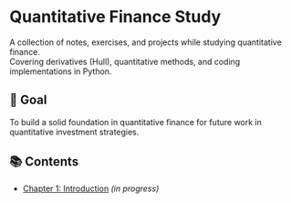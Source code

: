 # Quantitative Finance Study

A collection of notes, exercises, and projects while studying quantitative finance. \
Covering derivatives (Hull), quantitative methods, and coding implementations in Python.

## 🎯 Goal 
To build a solid foundation in quantitative finance for future work in quantitative investment strategies.

## 📚 Contents
- [Chapter 1: Introduction](notes/hull/01_intro.md) _(in progress)_

